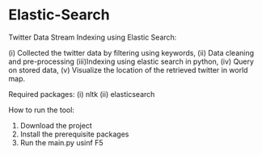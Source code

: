 # Elastic-Search
Twitter Data Stream Indexing using Elastic Search: 

  (i) Collected the twitter data by filtering using keywords, 
  (ii) Data cleaning and pre-processing
  (iii)Indexing using elastic search in python,
  (iv) Query on stored data,
  (v) Visualize the location of the retrieved twitter in world map.

Required packages:
  (i) nltk
  (ii) elasticsearch
  
How to run the tool:
  1. Download the project
  2. Install the prerequisite packages
  3. Run the main.py usinf F5
